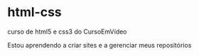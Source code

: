 # html-css
 curso de html5 e css3 do CursoEmVídeo

Estou aprendendo a criar sites e a gerenciar meus repositórios